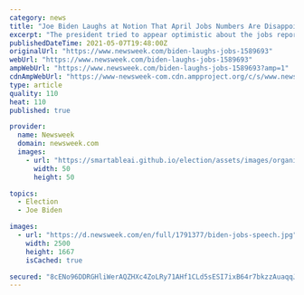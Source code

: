 ```yaml
---
category: news
title: "Joe Biden Laughs at Notion That April Jobs Numbers Are Disappointing, Despite 6.1% Unemployment Rate"
excerpt: "The president tried to appear optimistic about the jobs report. When he mentioned the commentators' reaction he laughed."
publishedDateTime: 2021-05-07T19:48:00Z
originalUrl: "https://www.newsweek.com/biden-laughs-jobs-1589693"
webUrl: "https://www.newsweek.com/biden-laughs-jobs-1589693"
ampWebUrl: "https://www.newsweek.com/biden-laughs-jobs-1589693?amp=1"
cdnAmpWebUrl: "https://www-newsweek-com.cdn.ampproject.org/c/s/www.newsweek.com/biden-laughs-jobs-1589693?amp=1"
type: article
quality: 110
heat: 110
published: true

provider:
  name: Newsweek
  domain: newsweek.com
  images:
    - url: "https://smartableai.github.io/election/assets/images/organizations/newsweek.com-50x50.jpg"
      width: 50
      height: 50

topics:
  - Election
  - Joe Biden

images:
  - url: "https://d.newsweek.com/en/full/1791377/biden-jobs-speech.jpg"
    width: 2500
    height: 1667
    isCached: true

secured: "8cENo96DDRGHliWerAQZHXc4ZoLRy71AHf1CLd5sESI7ixB64r7bkzzAuaqqJhrZjLJ8dhCR7EOv37Bkn+UDvjBTNnOIpKlC27Y+9m6wI1CGs2EjaiOPjBWaSy6+HP9HprwnZ7ZMrfL7COUWwysAe3iA86CTJXHqjlCibT7Z/O9leWQak3F65aGiyNusWAiF4OLBr163dfOQ5ID/UADevZJjwJB6wyRAtrFZ3N5npPEhMod7CJoQ7S/4IciQGMitjn891+EYJ2ixRdaOV6cST0T3Ef/bduATg6Xe6HsBQE/Of/ZpDsfWyaKbfOjR8Ha0m1NlzrGZdvsHDoUL6f04kKVIklCM0hdKR0MGijiCbWI=;trkzSBp9Z5Ydj9bgG/57xg=="
---
```


